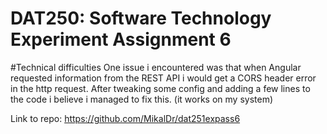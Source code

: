 # DAT250: Software Technology Experiment Assignment 6


#Technical difficulties
One issue i encountered was that when Angular requested information from the REST API i would
get a CORS header error in the http request. After tweaking some config and adding a few lines to the
code i believe i managed to fix this. (it works on my system)

Link to repo:
https://github.com/MikalDr/dat251expass6
